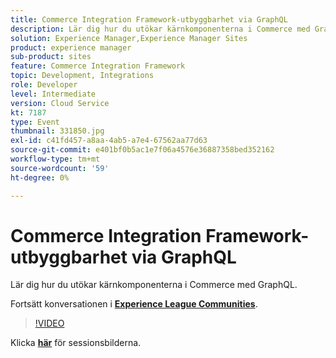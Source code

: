 ```yaml
---
title: Commerce Integration Framework-utbyggbarhet via GraphQL
description: Lär dig hur du utökar kärnkomponenterna i Commerce med GraphQL. Den här sessionen skapades som en del av Adobe Developers Live Content Event.
solution: Experience Manager,Experience Manager Sites
product: experience manager
sub-product: sites
feature: Commerce Integration Framework
topic: Development, Integrations
role: Developer
level: Intermediate
version: Cloud Service
kt: 7187
type: Event
thumbnail: 331850.jpg
exl-id: c41fd457-a8aa-4ab5-a7e4-67562aa77d63
source-git-commit: e401bf0b5ac1e7f06a4576e36887358bed352162
workflow-type: tm+mt
source-wordcount: '59'
ht-degree: 0%

---
```


# Commerce Integration Framework-utbyggbarhet via GraphQL

Lär dig hur du utökar kärnkomponenterna i Commerce med GraphQL.

Fortsätt konversationen i **[Experience League Communities](https://adobe.ly/36Yd3v6)**.

>[!VIDEO](https://video.tv.adobe.com/v/331850/?quality=12&learn=on&hidetitle=true)

Klicka **[här](/help/adobe-developers-live/assets/cif-extensibility-graphql.pdf)** för sessionsbilderna.
